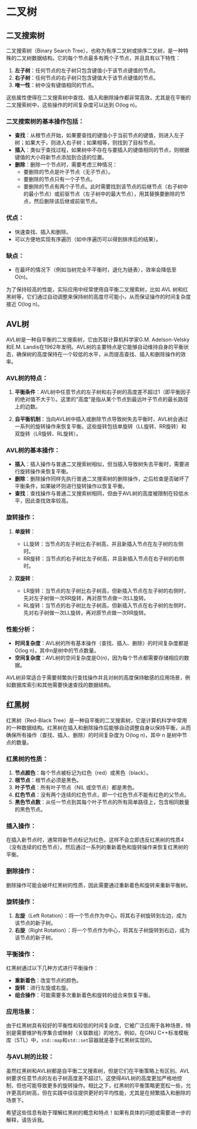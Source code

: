 # 二叉树

## 二叉搜索树
二叉搜索树（Binary Search Tree），也称为有序二叉树或排序二叉树，是一种特殊的二叉树数据结构。它的每个节点最多有两个子节点，并且具有以下特性：

1. **左子树**：任何节点的左子树只包含键值小于该节点键值的节点。
2. **右子树**：任何节点的右子树只包含键值大于该节点键值的节点。
3. **唯一性**：树中没有键值相同的节点。

这些属性使得在二叉搜索树中查找、插入和删除操作都非常高效，尤其是在平衡的二叉搜索树中，这些操作的时间复杂度可以达到 O(log n)。

### 二叉搜索树的基本操作包括：
- **查找**：从根节点开始，如果要查找的键值小于当前节点的键值，则进入左子树；如果大于，则进入右子树；如果相等，则找到了目标节点。
- **插入**：类似于查找过程，如果树中不存在与要插入的键值相同的节点，则根据键值的大小将新节点添加到合适的位置。
- **删除**：删除一个节点时，需要考虑三种情况：
  - 要删除的节点是叶子节点（无子节点）。
  - 要删除的节点只有一个子节点。
  - 要删除的节点有两个子节点。此时需要找到该节点的后继节点（右子树中的最小节点）或前驱节点（左子树中的最大节点），用其替换要删除的节点，然后删除该后继或前驱节点。

### 优点：
- 快速查找、插入和删除。
- 可以方便地实现有序遍历（如中序遍历可以得到排序后的结果）。

### 缺点：
- 在最坏的情况下（例如当树完全不平衡时，退化为链表），效率会降低至 O(n)。

为了保持较高的性能，实际应用中经常使用自平衡二叉搜索树，比如 AVL 树和红黑树等，它们通过自动调整来保持树的高度尽可能小，从而保证操作的时间复杂度接近 O(log n)。

## AVL树
AVL树是一种自平衡的二叉搜索树，它由苏联计算机科学家G.M. Adelson-Velsky和E.M. Landis在1962年发明。AVL树的主要特点是它能够自动维持自身的平衡状态，确保树的高度保持在一个较低的水平，从而提高查找、插入和删除操作的效率。

### AVL树的特点：

1. **平衡条件**：AVL树中任意节点的左子树和右子树的高度差不超过1（即平衡因子的绝对值不大于1）。这里的“高度”是指从某个节点到最远叶子节点的最长路径上的边数。

2. **自平衡机制**：当向AVL树中插入或删除节点导致树失去平衡时，AVL树会通过一系列的旋转操作来恢复平衡。这些旋转包括单旋转（LL旋转、RR旋转）和双旋转（LR旋转、RL旋转）。

### AVL树的基本操作：

- **插入**：插入操作与普通二叉搜索树相似，但当插入导致树失去平衡时，需要进行旋转操作来恢复平衡。
- **删除**：删除操作同样先执行普通二叉搜索树的删除操作，之后检查是否破坏了平衡条件，如果破坏则进行旋转操作以恢复平衡。
- **查找**：查找操作与普通二叉搜索树相同，但由于AVL树的高度被限制在较低水平，因此查找效率较高。

### 旋转操作：

1. **单旋转**：
   - LL旋转：当节点的左子树比右子树高，并且新插入节点在左子树的左侧时。
   - RR旋转：当节点的右子树比左子树高，并且新插入节点在右子树的右侧时。
   
2. **双旋转**：
   - LR旋转：当节点的左子树比右子树高，但新插入节点在左子树的右侧时，先对左子树做一次RR旋转，再对原节点做一次LL旋转。
   - RL旋转：当节点的右子树比左子树高，但新插入节点在右子树的左侧时，先对右子树做一次LL旋转，再对原节点做一次RR旋转。

### 性能分析：

- **时间复杂度**：AVL树的所有基本操作（查找、插入、删除）的时间复杂度都是O(log n)，其中n是树中的节点数量。
- **空间复杂度**：AVL树的空间复杂度是O(n)，因为每个节点都需要存储相应的数据。

AVL树非常适合于需要频繁执行查找操作并且对树的高度保持敏感的应用场景，例如数据库索引和其他需要快速查找的数据结构。

## 红黑树

红黑树（Red-Black Tree）是一种自平衡的二叉搜索树，它是计算机科学中常用的一种数据结构。红黑树在插入和删除操作后能够自动调整自身以保持平衡，从而确保所有操作（查找、插入、删除）的时间复杂度为 O(log n)，其中 n 是树中节点的数量。

### 红黑树的性质：

1. **节点颜色**：每个节点被标记为红色（red）或黑色（black）。
2. **根节点**：根节点必须是黑色。
3. **叶子节点**：所有叶子节点（NIL 或空节点）都是黑色。
4. **红色节点**：没有两个连续的红色节点，即一个红色节点不能有红色的父节点。
5. **黑色节点数**：从任一节点到其每个叶子节点的所有简单路径上，包含相同数量的黑色节点。

### 插入操作：

在插入新节点时，通常将新节点标记为红色，这样不会立即违反红黑树的性质4（没有连续的红色节点）。然后通过一系列的重新着色和旋转操作来恢复红黑树的平衡。

### 删除操作：

删除操作可能会破坏红黑树的性质，因此需要通过重新着色和旋转来重新平衡树。

### 旋转操作：

1. **左旋**（Left Rotation）：将一个节点作为中心，将其右子树旋转到左边，成为该节点的新子树。
2. **右旋**（Right Rotation）：将一个节点作为中心，将其左子树旋转到右边，成为该节点的新子树。

### 平衡操作：

红黑树通过以下几种方式进行平衡操作：
- **重新着色**：改变节点的颜色。
- **旋转**：进行左旋或右旋。
- **组合操作**：可能需要多次重新着色和旋转的组合来恢复平衡。

### 应用场景：

由于红黑树具有较好的平衡性和较低的时间复杂度，它被广泛应用于各种场景，特别是需要维护有序集合或映射（关联数组）的地方。例如，在GNU C++标准模板库（STL）中，`std::map`和`std::set`容器就是基于红黑树实现的。

### 与AVL树的比较：

虽然红黑树和AVL树都是自平衡二叉搜索树，但是它们在平衡策略上有区别。AVL树要求任意节点的左右子树高度差不超过1，这使得AVL树的高度更加严格地控制，但也可能导致更多的旋转操作。相比之下，红黑树的平衡策略更宽松一些，允许更高的树高，但在实践中往往提供更好的平均性能，尤其是在频繁插入和删除的场景下。

希望这些信息有助于理解红黑树的概念和特点！如果有具体的问题或需要进一步的解释，请告诉我。
